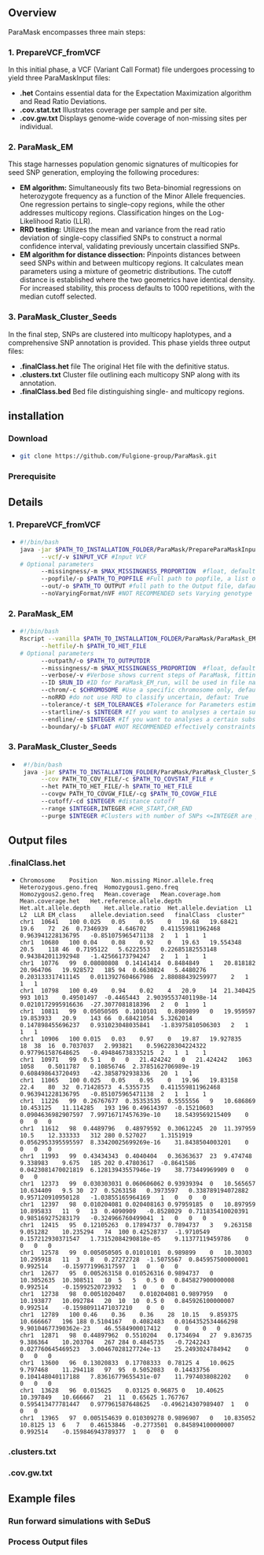 ## Overview
ParaMask encompasses three main steps:

### 1. PrepareVCF_fromVCF
In this initial phase, a VCF (Variant Call Format) file undergoes processing to yield three ParaMaskInput files:

- **.het** Contains essential data for the Expectation Maximization algorithm and Read Ratio Deviations.
- **.cov.stat.txt** Illustrates coverage per sample and per site.
- **.cov.gw.txt** Displays genome-wide coverage of non-missing sites per individual.

### 2. ParaMask_EM
This stage harnesses population genomic signatures of multicopies for seed SNP generation, employing the following procedures:

- **EM algorithm:** Simultaneously fits two Beta-binomial regressions on heterozygote frequency as a function of the Minor Allele frequencies. One regression pertains to single-copy regions, while the other addresses multicopy regions. Classification hinges on the Log-Likelihood Ratio (LLR).
- **RRD testing:** Utilizes the mean and variance from the read ratio deviation of single-copy classified SNPs to construct a normal confidence interval, validating previously uncertain classified SNPs.
- **EM algorithm for distance dissection:** Pinpoints distances between seed SNPs within and between multicopy regions. It calculates mean parameters using a mixture of geometric distributions. The cutoff distance is established where the two geometrics have identical density. For increased stability, this process defaults to 1000 repetitions, with the median cutoff selected.

### 3. ParaMask_Cluster_Seeds
In the final step, SNPs are clustered into multicopy haplotypes, and a comprehensive SNP annotation is provided. This phase yields three output files:

- **.finalClass.het** file The original Het file with the definitive status.
- **.clusters.txt** Cluster file outlining each multicopy SNP along with its annotation.
- **.finalClass.bed** Bed file distinguishing single- and multicopy regions.

## installation

### Download
- ```bash
  git clone https://github.com/Fulgione-group/ParaMask.git

### Prerequisite



## Details 

### 1. PrepareVCF_fromVCF
- ```bash
  #!/bin/bash
  java -jar $PATH_TO_INSTALLATION_FOLDER/ParaMask/PrepareParaMaskInput_fromVCF.jar\
        --vcf/-v $INPUT_VCF #Input VCF
  # Optional parameters
        --missingness/-m $MAX_MISSINGNESS_PROPORTION  #float, default = 0: no missing sites allowed
        --popfile/-p $PATH_TO_POPFILE #Full path to popfile, a list of samples in each row, default all samples in the VCF
        --out/-o $PATH_TO OUTPUT #full path to the Output file, dafault is the input file. Extensions for the different files are added automatically
        --noVaryingFormat/nVF #NOT RECOMMENDED sets Varying genotype format of the VCF to false, default true.

### 2. ParaMask_EM
- ```bash
  #!/bin/bash
  Rscript --vanilla $PATH_TO_INSTALLATION_FOLDER/ParaMask/ParaMask_EM_v2.4.R\
        --hetfile/-h $PATH_TO_HET_FILE
  # Optional parameters
        --outpath/-o $PATH_TO_OUTPUTDIR
        --missingness/-m $MAX_MISSINGNESS_PROPORTION  #float, default = 0.1: no missing sites allowed
        --verbose/-v #Verbose shows current steps of ParaMask, fitting process of VGAM, default is false
        --ID $RUN_ID #ID for ParaMask_EM_run, will be used in file naming
        --chrom/-c $CHROMOSOME #Use a specific chromosome only, default: all chromosomes
        --noRRD #do not use RRD to classify uncertain, defaut: True
        --tolerance/-t $EM_TOLERANCE$ #Tolerance for Parameters estimated by the EM algorithm on heterezygote frequency, default: 0.001
        --startline/-s $INTEGER #If you want to analyses a certain subset of SNPs in the hetfile you can specify start end lines
        --endline/-e $INTEGER #If you want to analyses a certain subset of SNPs in the hetfile you can specify start end lines
        --boundary/-b $FLOAT #NOT RECOMMENDED effectively constraints the upper Parameter space of the MAF*(Z=="K") variable, Helps with EM convergence in extreme cases


### 3. ParaMask_Cluster_Seeds
- ```bash
   #!/bin/bash
   java -jar $PATH_TO_INSTALLATION_FOLDER/ParaMask/ParaMask_Cluster_Seeds.jar\
        --cov PATH_TO_COV_FILE/-c $PATH_TO_COVSTAT_FILE #
        --het PATH_TO_HET_FILE/-h $PATH_TO_HET_FILE
        --covgw PATH_TO_COVGW_FILE/-cg $PATH_TO_COVGW_FILE
        --cutoff/-cd $INTEGER #distance cutoff
        --range $INTEGER,INTEGER #CHR_START,CHR_END
        --purge $INTEGER #Clusters with number of SNPs <=INTEGER are purged, default = 1.


## Output files

### .finalClass.het
- ```
  Chromosome	Position	Non.missing	Minor.allele.freq	Heterozygous.geno.freq	Homozygous1.geno.freq	Homozygous2.geno.freq	Mean.coverage	Mean.coverage.hom	Mean.coverage.het	Het.reference.allele.depth	Het.alt.allele.depth	Het.allele.ratio  Het.allele.deviation	L1	L2	LLR	EM_class	allele.deviation.seed	finalClass	cluster"
  chr1	10641	100	0.025	0.05	0.95	0	19.68	19.68421	19.6	72	26	0.7346939	4.646702	0.411559811962468	0.963941228136795	-0.851075965471138	2	1  1	1
  chr1	10680	100	0.04	0.08	0.92	0	19.63	19.554348	20.5	118	46	0.7195122	5.6222553	0.22685182553148	0.943842011392948	-1.42566173794247	2	1  1	1
  chr1	10776	99	0.08080808	0.14141414	0.8484849	1	20.818182	20.964706	19.928572	185	94	0.6630824	5.4480276	0.203133317411145	0.0113927604667986	2.88088439259977	2	1	1	1
  chr1	10798	100	0.49	0.94	0.02	4	20.9	14	21.340425	993	1013	0.49501497	-0.4465443	2.90395537401198e-14	0.0210172995916636	-27.3077081818396	2	0  1	1
  chr1	10811	99	0.05050505	0.1010101	0.8989899	0	19.959597	19.853933	20.9	143	66	0.68421054	5.3262014	0.147898455696237	0.931023048035841	-1.83975810506303	2	1	1	1
  chr1	10906	100	0.015	0.03	0.97	0	19.87	19.927835	18	38	16	0.7037037	2.993821	0.596228304224322	0.977961587648625	-0.494846738335215	2	1  1	1
  chr1	10971	99	0.5	1	0	0	21.424242	0	21.424242	1063	1058	0.5011787	0.10856746	2.3785162706989e-19	0.608498643720493	-42.3858792938336	20	1	1
  chr1	11065	100	0.025	0.05	0.95	0	19.96	19.83158	22.4	80	32	0.71428573	4.5355735	0.411559811962468	0.963941228136795	-0.851075965471138	2	1  1	1
  chr1	11226	99	0.26767677	0.35353535	0.5555556	9	10.686869	10.453125	11.114285	193	196	0.49614397	-0.15210603	0.0904636982907597	7.99716717457639e-10	18.5439569215409	0	0	0	0
  chr1	11612	98	0.4489796	0.48979592	0.30612245	20	11.397959	10.5	12.333333	312	280	0.527027	1.3151919	0.0562953395595597	8.33420025699269e-16	31.8438504003201	0	0	0	0
  chr1	11993	99	0.43434343	0.4040404	0.36363637	23	9.474748	9.338983	9.675	185	202	0.47803617	-0.8641586	0.0423081470021819	6.12813943557946e-19	38.773449969909	0	0	0	0
  chr1	12373	99	0.030303031	0.060606062	0.93939394	0	10.565657	10.634409	9.5	30	27	0.5263158	0.3973597	0.338789194072882	0.957120910950128	-1.03855165964169	1	0	0	0
  chr1	12397	98	0.010204081	0.020408163	0.97959185	0	10.897959	10.895833	11	9	13	0.4090909	-0.8528029	0.711835410020391	0.985169275283179	-0.324966760499041	1	0	0	0
  chr1	12415	95	0.12105263	0.17894737	0.7894737	3	9.263158	9.051282	10.235294	74	100	0.42528737	-1.9710549	0.157212930371547	1.73152084290818e-05	9.11377119459786	0	0	0	0
  chr1	12578	99	0.005050505	0.01010101	0.989899	0	10.30303	10.295918	11	3	8	0.27272728	-1.5075567	0.845957500000001	0.992514	-0.159771996317597	1	0	0	0
  chr1	12677	95	0.005263158	0.010526316	0.9894737	0	10.3052635	10.308511	10	5	5	0.5	0	0.845827900000008	0.992514	-0.15992520723932	1  0	0  0
  chr1	12738	98	0.0051020407	0.010204081	0.9897959	0	10.193877	10.092784	20	10	10	0.5	0	0.845926100000007	0.992514	-0.15980911471037210	0	0
  chr1	12789	100	0.46	0.36	0.36	28	10.15	9.859375	10.666667	196	188	0.5104167	0.4082483	0.0164352534466298	9.90104677390362e-23	46.5584900017412	0  0	0	0
  chr1	12871	98	0.44897962	0.5510204	0.1734694	27	9.836735	9.386364	10.203704	267	284	0.4845735	-0.7242243	0.027760645469523	3.00467028127724e-13	25.2493024784942	0	0	0	0
  chr1	13600	96	0.13020833	0.17708333	0.78125	4	10.0625	9.797468	11.294118	97	95	0.5052083	0.14433756	0.104148040117188	7.83616779655431e-07	11.7974038082202	0	0	0	0
  chr1	13628	96	0.015625	0.03125	0.96875	0	10.40625	10.397849	10.666667	21	11	0.65625	1.767767	0.595413477781447	0.977961587648625	-0.496214307989407	1	0	0	0
  chr1	13965	97	0.005154639	0.010309278	0.9896907	0	10.835052	10.8125	13	6	7	0.46153846	-0.2773501	0.845894100000007	0.992514	-0.159846943789377	1	0	0	0
  ```



### .clusters.txt
### .cov.gw.txt


## Example files


### Run forward simulations with SeDuS


### Process Output files
